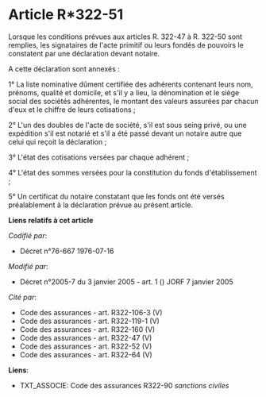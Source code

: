 # Article R*322-51

Lorsque les conditions prévues aux articles R. 322-47 à R. 322-50 sont remplies, les signataires de l'acte primitif ou leurs
fondés de pouvoirs le constatent par une déclaration devant notaire. 

A cette déclaration sont annexés : 

1° La liste nominative dûment certifiée des adhérents contenant leurs nom, prénoms, qualité et domicile, et s'il y a lieu, la
dénomination et le siège social des sociétés adhérentes, le montant des valeurs assurées par chacun d'eux et le chiffre de
leurs cotisations ; 

2° L'un des doubles de l'acte de société, s'il est sous seing privé, ou une expédition s'il est notarié et s'il a été passé
devant un notaire autre que celui qui reçoit la déclaration ; 

3° L'état des cotisations versées par chaque adhérent ; 

4° L'état des sommes versées pour la constitution du fonds d'établissement ; 

5° Un certificat du notaire constatant que les fonds ont été versés préalablement à la déclaration prévue au présent article.

**Liens relatifs à cet article**

_Codifié par_:

  - Décret n°76-667 1976-07-16

_Modifié par_:

  - Décret n°2005-7 du 3 janvier 2005 - art. 1 () JORF 7 janvier 2005

_Cité par_:

  - Code des assurances - art. R322-106-3 (V)
  - Code des assurances - art. R322-119-1 (V)
  - Code des assurances - art. R322-160 (V)
  - Code des assurances - art. R322-47 (V)
  - Code des assurances - art. R322-52 (V)
  - Code des assurances - art. R322-64 (V)

**Liens**:

  - TXT_ASSOCIE: Code des assurances R322-90 *sanctions civiles*
